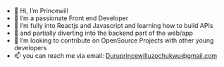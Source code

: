 - 👋 Hi, I’m Princewill
- 👀 I’m a passionate Front end Developer
- 🌱 I’m fully into Reactjs and Javascript and learning how to build APIs
- 🤖 and partially diverting into the backend part of the web/app
- 💞️ I’m looking to contribute on OpenSource Projects with other young developers
- 📫 you can reach me via email: Duruprincewilluzochukwu@gmail.com

<!---
Duruwilly/Duruwilly is a ✨ special ✨ repository because its `README.md` (this file) appears on your GitHub profile.
You can click the Preview link to take a look at your changes.
--->
